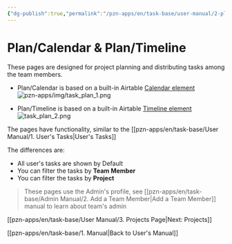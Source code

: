 ```yaml
---
{"dg-publish":true,"permalink":"/pzn-apps/en/task-base/user-manual/2-planning/"}
---
```


# Plan/Calendar & Plan/Timeline

These pages are designed for project planning and distributing tasks among the team members.

- Plan/Calendar is based on a built-in Airtable [Calendar element](https://support.airtable.com/docs/interface-element-calendar)
![pzn-apps/img/task_plan_1.png](/img/user/pzn-apps/img/task_plan_1.png)

- Plan/Timeline is based on a built-in Airtable [Timeline element](https://support.airtable.com/docs/interface-element-timeline)
![task_plan_2.png](/img/user/pzn-apps/img/task_plan_2.png)

The pages have functionality, similar to the [[pzn-apps/en/task-base/User Manual/1. User's Tasks\|User's Tasks]]

The differences are:
- All user's tasks are shown by Default
- You can filter the tasks by **Team Member**
- You can filter the tasks by **Project**

>These pages use the Admin's profile, see [[pzn-apps/en/task-base/Admin Manual/2. Add a Team Member\|Add a Team Member]] manual to learn about team's admin

[[pzn-apps/en/task-base/User Manual/3. Projects Page\|Next: Projects]]

[[pzn-apps/en/task-base/1. Manual\|Back to User's Manual]]
